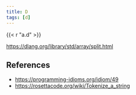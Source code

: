 ```yaml
---
title: D
tags: [d]
---
```


{{< r "a.d" >}}

<https://dlang.org/library/std/array/split.html>

## References

- <https://programming-idioms.org/idiom/49>
- <https://rosettacode.org/wiki/Tokenize_a_string>
